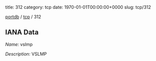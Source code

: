 title: 312
category: tcp
date: 1970-01-01T00:00:00+0000
slug: tcp/312

[portdb](/) / [tcp](/category/tcp.html) / 312


## IANA Data

_Name:_ vslmp

_Description:_ VSLMP

